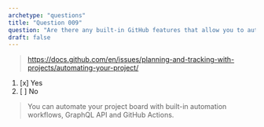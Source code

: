 ```yaml
---
archetype: "questions"
title: "Question 009"
question: "Are there any built-in GitHub features that allow you to automate some activities in your GitHub Project?"
draft: false
---
```



> https://docs.github.com/en/issues/planning-and-tracking-with-projects/automating-your-project/
1. [x] Yes
1. [ ] No
> You can automate your project board with built-in automation workflows, GraphQL API and GitHub Actions.
